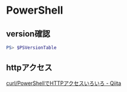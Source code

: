 # PowerShell

## version確認

```ps1
PS> $PSVersionTable
```

## httpアクセス

[curl/PowerShellでHTTPアクセスいろいろ - Qiita](https://qiita.com/zaki-lknr/items/8950f6acea20961a8afc)
